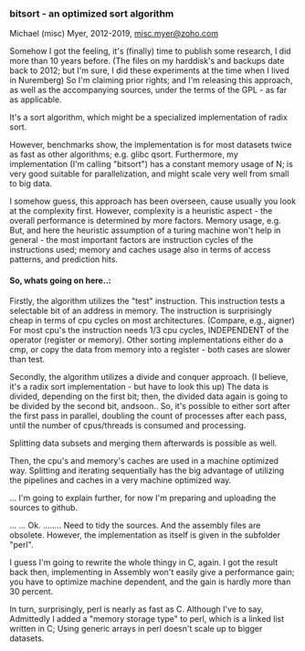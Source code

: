 ### bitsort - an optimized sort algorithm

Michael (misc) Myer, 2012-2019, misc.myer@zoho.com


Somehow I got the feeling, 
it's (finally) time to publish some research,
I did more than 10 years before. (The files on my harddisk's and backups date back to 2012;
but I'm sure, I did these experiments at the time when I lived in Nuremberg)
So I'm claiming prior rights; and I'm releasing this approach, as well as the accompanying sources, 
under the terms of the GPL - as far as applicable.

It's a sort algorithm, which might be a specialized implementation of radix sort.

However, benchmarks show, the implementation is for most datasets twice as fast as other algorithms;
e.g. glibc qsort. 
Furthermore, my implementation (I'm calling "bitsort") has a constant memory usage of N;
is very good suitable for parallelization, and might scale very well from small to big data.

I somehow guess, this approach has been overseen, cause usually you look at the complexity first.
However, complexity is a heuristic aspect - the overall performance is determined by more factors.
Memory usage, e.g. But, and here the heuristic assumption of a turing machine won't help
in general - the most important factors are instruction cycles of the instructions used;
memory and caches usage also in terms of access patterns, and prediction hits.


#### So, whats going on here..:

Firstly, the algorithm utilizes the "test" instruction.
This instruction tests a selectable bit of an address in memory.
The instruction is surprisingly cheap in terms of cpu cycles on most architectures.
(Compare, e.g., aigner) 
For most cpu's the instruction needs 1/3 cpu cycles, INDEPENDENT of the operator (register or memory).
Other sorting implementations either do a cmp, or copy the data from memory into a register - 
both cases are slower than test.


Secondly, the algorithm utilizes a divide and conquer approach. 
(I believe, it's a radix sort implementation - but have to look this up)
The data is divided, depending on the first bit;
then, the divided data again is going to be divided by the second bit, andsoon..
So, it's possible to either sort after the first pass in parallel, doubling the count
of processes after each pass, until the number of cpus/threads is consumed and processing.

Splitting data subsets and merging them afterwards is possible as well.


Then, the cpu's and memory's caches are used in a machine optimized way.
Splitting and iterating sequentially has the big advantage of utilizing the pipelines and caches
in a very machine optimized way.


... I'm going to explain further, for now I'm preparing and uploading the sources to github.



... ...
Ok. 
........
Need to tidy the sources. And the assembly files are obsolete.
However, the implementation as itself is given in the subfolder "perl".

I guess I'm going to rewrite the whole thingy in C, again.
I got the result back then, implementing in Assembly won't easily give a performance gain;
you have to optimize machine dependent, and the gain is hardly more than 30 percent. 

In turn, surprisingly, perl is nearly as fast as C. Although I've to say,
Admittedly I added a "memory storage type" to perl, which is a linked list written in C;
Using generic arrays in perl doesn't scale up to bigger datasets.

